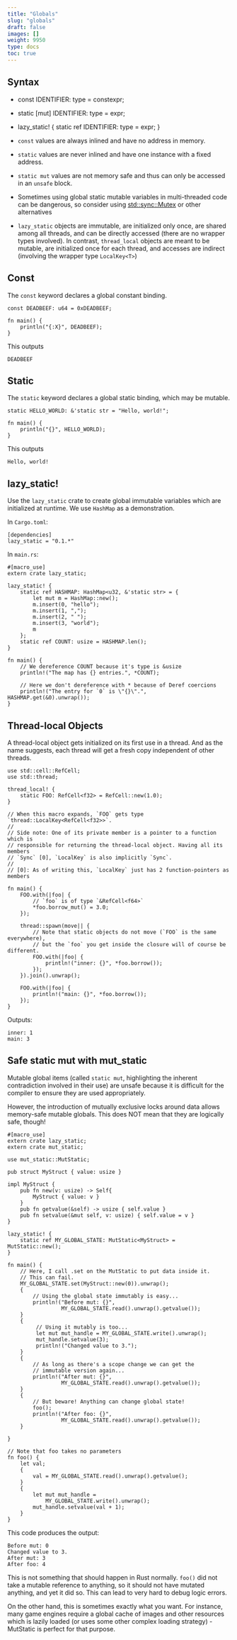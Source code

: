 ```yaml
---
title: "Globals"
slug: "globals"
draft: false
images: []
weight: 9950
type: docs
toc: true
---
```


## Syntax
- const IDENTIFIER: type = constexpr;
- static [mut] IDENTIFIER: type = expr;
- lazy_static! { static ref IDENTIFIER: type = expr; }

- `const` values are always inlined and have no address in memory.
- `static` values are never inlined and have one instance with a fixed address.
- `static mut` values are not memory safe and thus can only be accessed in an `unsafe` block.
- Sometimes using global static mutable variables in multi-threaded code can be dangerous, so consider using [std::sync::Mutex](http://doc.rust-lang.org/std/sync/struct.Mutex.html) or other alternatives
- `lazy_static` objects are immutable, are initialized only once, are shared among all threads, and can be directly accessed (there are no wrapper types involved). In contrast, `thread_local` objects are meant to be mutable, are initialized once for each thread, and accesses are indirect (involving the wrapper type `LocalKey<T>`)


## Const
The `const` keyword declares a global constant binding.

    const DEADBEEF: u64 = 0xDEADBEEF;

    fn main() {
        println("{:X}", DEADBEEF);
    }

This outputs

    DEADBEEF

## Static
The `static` keyword declares a global static binding, which may be mutable.

    static HELLO_WORLD: &'static str = "Hello, world!";

    fn main() {
        println("{}", HELLO_WORLD);
    }

This outputs

    Hello, world!

## lazy_static!
Use the `lazy_static` crate to create global immutable variables which are initialized at runtime. We use `HashMap` as a demonstration.

In `Cargo.toml`:

    [dependencies]
    lazy_static = "0.1.*"

In `main.rs`:

    #[macro_use]
    extern crate lazy_static;

    lazy_static! {
        static ref HASHMAP: HashMap<u32, &'static str> = {
            let mut m = HashMap::new();
            m.insert(0, "hello");
            m.insert(1, ",");
            m.insert(2, " ");
            m.insert(3, "world");
            m
        };
        static ref COUNT: usize = HASHMAP.len();
    }

    fn main() {
        // We dereference COUNT because it's type is &usize
        println!("The map has {} entries.", *COUNT);

        // Here we don't dereference with * because of Deref coercions
        println!("The entry for `0` is \"{}\".", HASHMAP.get(&0).unwrap());
    }

## Thread-local Objects
A thread-local object gets initialized on its first use in a thread. And as the name suggests, each thread will get a fresh copy independent of other threads.

    use std::cell::RefCell;
    use std::thread;
    
    thread_local! {
        static FOO: RefCell<f32> = RefCell::new(1.0);
    }
    
    // When this macro expands, `FOO` gets type `thread::LocalKey<RefCell<f32>>`.
    //
    // Side note: One of its private member is a pointer to a function which is
    // responsible for returning the thread-local object. Having all its members
    // `Sync` [0], `LocalKey` is also implicitly `Sync`.
    //
    // [0]: As of writing this, `LocalKey` just has 2 function-pointers as members
    
    fn main() {
        FOO.with(|foo| {
            // `foo` is of type `&RefCell<f64>`
            *foo.borrow_mut() = 3.0;
        });
    
        thread::spawn(move|| {
            // Note that static objects do not move (`FOO` is the same everywhere),
            // but the `foo` you get inside the closure will of course be different.
            FOO.with(|foo| {
                println!("inner: {}", *foo.borrow());
            });
        }).join().unwrap();
    
        FOO.with(|foo| {
            println!("main: {}", *foo.borrow());
        });
    }

Outputs:

    inner: 1
    main: 3

## Safe static mut with mut_static
Mutable global items (called `static mut`, highlighting the inherent contradiction involved in their use) are unsafe because it is difficult for the compiler to ensure they are used appropriately.

However, the introduction of mutually exclusive locks around data allows memory-safe mutable globals. This does NOT mean that they are logically safe, though!

    #[macro_use]
    extern crate lazy_static;
    extern crate mut_static;
    
    use mut_static::MutStatic;
    
    pub struct MyStruct { value: usize }
    
    impl MyStruct {
        pub fn new(v: usize) -> Self{
            MyStruct { value: v }
        }
        pub fn getvalue(&self) -> usize { self.value }
        pub fn setvalue(&mut self, v: usize) { self.value = v }
    }
    
    lazy_static! {
        static ref MY_GLOBAL_STATE: MutStatic<MyStruct> = MutStatic::new();
    }
    
    fn main() {
        // Here, I call .set on the MutStatic to put data inside it.
        // This can fail.
        MY_GLOBAL_STATE.set(MyStruct::new(0)).unwrap();
        {
            // Using the global state immutably is easy...
            println!("Before mut: {}", 
                     MY_GLOBAL_STATE.read().unwrap().getvalue());
        }
        {
             // Using it mutably is too...
             let mut mut_handle = MY_GLOBAL_STATE.write().unwrap();
             mut_handle.setvalue(3);
             println!("Changed value to 3.");
        } 
        {
            // As long as there's a scope change we can get the 
            // immutable version again...
            println!("After mut: {}", 
                     MY_GLOBAL_STATE.read().unwrap().getvalue());
        }
        {
            // But beware! Anything can change global state!
            foo();
            println!("After foo: {}", 
                     MY_GLOBAL_STATE.read().unwrap().getvalue());
        }
     
    }
    
    // Note that foo takes no parameters
    fn foo() {
        let val;
        {
            val = MY_GLOBAL_STATE.read().unwrap().getvalue();
        }
        {
            let mut mut_handle = 
                MY_GLOBAL_STATE.write().unwrap();
            mut_handle.setvalue(val + 1);
        }
    }

This code produces the output:

    Before mut: 0
    Changed value to 3.
    After mut: 3
    After foo: 4

This is not something that should happen in Rust normally. `foo()` did not take a mutable reference to anything, so it should not have mutated anything, and yet it did so. This can lead to very hard to debug logic errors.

On the other hand, this is sometimes exactly what you want. For instance, many game engines require a global cache of images and other resources which is lazily loaded (or uses some other complex loading strategy) - MutStatic is perfect for that purpose.

